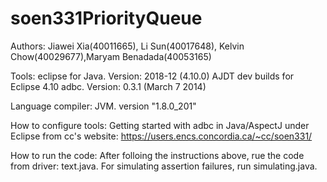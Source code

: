 # soen331PriorityQueue
Authors: Jiawei Xia(40011665), Li Sun(40017648), Kelvin Chow(40029677),Maryam Benadada(40053165)

Tools: eclipse for Java. Version: 2018-12 (4.10.0)
       AJDT dev builds for Eclipse 4.10 
       adbc. Version: 0.3.1 (March 7 2014)
       
Language compiler: JVM. version "1.8.0_201"

How to configure tools: Getting started with adbc in Java/AspectJ under Eclipse from cc's website: 
https://users.encs.concordia.ca/~cc/soen331/

How to run the code: After folloing the instructions above, rue the code from driver: text.java. 
For simulating assertion failures, run simulating.java.

